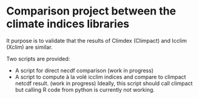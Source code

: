 # Comparison project between the climate indices libraries

It purpose is to validate that the results of Climdex (Climpact) and Icclim (Xclim) are similar.

Two scripts are provided:
- A script for direct necdf comparison (work in progress)
- A script to compute à la volé icclim indices and compare to climpact netcdf result. (work in progress)
    Ideally, this script should call climpact but calling R code from python is currently not working.
